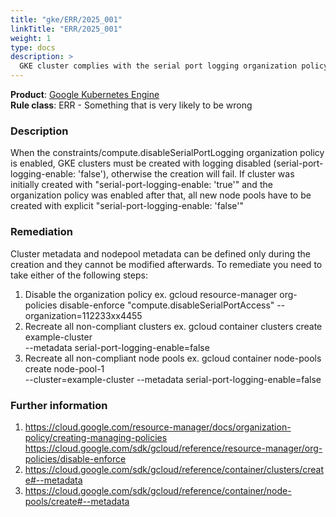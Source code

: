 ```yaml
---
title: "gke/ERR/2025_001"
linkTitle: "ERR/2025_001"
weight: 1
type: docs
description: >
  GKE cluster complies with the serial port logging organization policy.
---
```


**Product**: [Google Kubernetes Engine](https://cloud.google.com/kubernetes-engine)\
**Rule class**: ERR - Something that is very likely to be wrong

### Description

When the constraints/compute.disableSerialPortLogging organization policy is enabled,
GKE clusters must be created with logging disabled (serial-port-logging-enable: 'false'),
otherwise the creation will fail.
If cluster was initially created with "serial-port-logging-enable: 'true'" and the organization policy was enabled after that, all new node pools have to be created with explicit "serial-port-logging-enable: 'false'"


### Remediation
Cluster metadata and nodepool metadata can be defined only during the creation and they cannot be modified afterwards. To remediate you need to take either of the following steps:
1) Disable the organization policy ex.  gcloud resource-manager org-policies disable-enforce "compute.disableSerialPortAccess" --organization=112233xx4455
2) Recreate all non-compliant clusters ex. gcloud container clusters create example-cluster \
--metadata serial-port-logging-enable=false
3) Recreate all non-compliant node pools ex. gcloud container node-pools create node-pool-1 \
--cluster=example-cluster --metadata serial-port-logging-enable=false
### Further information

1. https://cloud.google.com/resource-manager/docs/organization-policy/creating-managing-policies
https://cloud.google.com/sdk/gcloud/reference/resource-manager/org-policies/disable-enforce
2. https://cloud.google.com/sdk/gcloud/reference/container/clusters/create#--metadata
3. https://cloud.google.com/sdk/gcloud/reference/container/node-pools/create#--metadata
